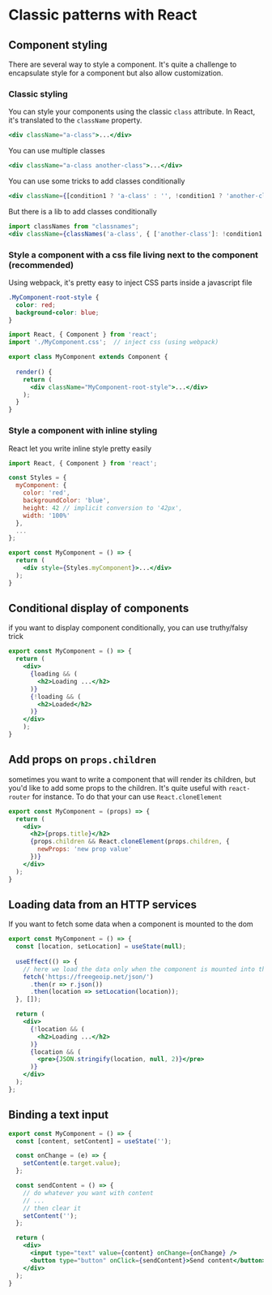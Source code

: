 # Classic patterns with React

## Component styling

There are several way to style a component. It's quite a challenge to encapsulate style for a component but also allow customization.

### Classic styling

You can style your components using the classic `class` attribute. In React, it's translated to the `className` property.

```jsx
<div className="a-class">...</div>
```

You can use multiple classes

```jsx
<div className="a-class another-class">...</div>
```

You can use some tricks to add classes conditionally

```jsx
<div className={[condition1 ? 'a-class' : '', !condition1 ? 'another-class' : ''].join(' ')}>...</div>
```

But there is a lib to add classes conditionally

```jsx
import classNames from "classnames";
<div className={classNames('a-class', { ['another-class']: !condition1 })}>...</div>
```

### Style a component with a css file living next to the component (recommended)

Using webpack, it's pretty easy to inject CSS parts inside a javascript file

```css
.MyComponent-root-style {
  color: red;
  background-color: blue;
}
```

```jsx
import React, { Component } from 'react';
import './MyComponent.css';  // inject css (using webpack)

export class MyComponent extends Component {
  
  render() {
    return (
      <div className="MyComponent-root-style">...</div>
    );
  }
}
```

### Style a component with inline styling

React let you write inline style pretty easily

```jsx
import React, { Component } from 'react';

const Styles = {
  myComponent: {
    color: 'red',
    backgroundColor: 'blue',
    height: 42 // implicit conversion to '42px',
    width: '100%'
  },
  ...
};

export const MyComponent = () => {
  return (
    <div style={Styles.myComponent}>...</div>
  );
}
```

## Conditional display of components

if you want to display component conditionally, you can use truthy/falsy trick

```jsx
export const MyComponent = () => {
  return (
    <div>
      {loading && (
        <h2>Loading ...</h2>
      )}
      {!loading && (
        <h2>Loaded</h2>
      )}
    </div>
    );
}
```

## Add props on `props.children`

sometimes you want to write a component that will render its children, but you'd like to add some props to the children.
It's quite useful with `react-router` for instance. To do that your can use `React.cloneElement`

```jsx
export const MyComponent = (props) => {
  return (
    <div>
      <h2>{props.title}</h2>
      {props.children && React.cloneElement(props.children, {
        newProps: 'new prop value'
      })}
    </div>
  );
}
```

## Loading data from an HTTP services

If you want to fetch some data when a component is mounted to the dom

```jsx
export const MyComponent = () => {
  const [location, setLocation] = useState(null);
  
  useEffect(() => {
    // here we load the data only when the component is mounted into the DOM
    fetch('https://freegeoip.net/json/')
      .then(r => r.json())
      .then(location => setLocation(location));
  }, []);

  return (
    <div>
      {!location && (
        <h2>Loading ...</h2>
      )}
      {location && (
        <pre>{JSON.stringify(location, null, 2)}</pre>
      )}
    </div>
  );
};
```

## Binding a text input

```jsx
export const MyComponent = () => {
  const [content, setContent] = useState('');

  const onChange = (e) => {
    setContent(e.target.value);
  };

  const sendContent = () => {
    // do whatever you want with content
    // ...
    // then clear it
    setContent('');
  };

  return (
    <div>
      <input type="text" value={content} onChange={onChange} />
      <button type="button" onClick={sendContent}>Send content</button>
    </div>
  );
}
```
